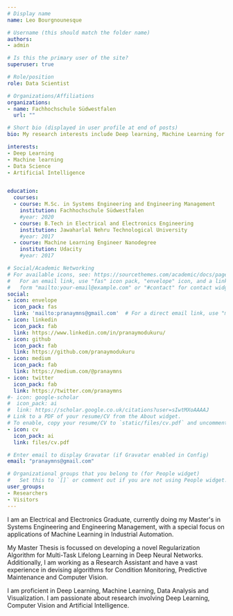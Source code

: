 ```yaml
---
# Display name
name: Leo Bourgnounesque

# Username (this should match the folder name)
authors:
- admin

# Is this the primary user of the site?
superuser: true

# Role/position
role: Data Scientist

# Organizations/Affiliations
organizations:
- name: Fachhochschule Südwestfalen
  url: ""

# Short bio (displayed in user profile at end of posts)
bio: My research interests include Deep learning, Machine Learning for Industry 4.0.

interests:
- Deep Learning
- Machine learning
- Data Science
- Artificial Intelligence


education:
  courses:
  - course: M.Sc. in Systems Engineering and Engineering Management
    institution: Fachhochschule Südwestfalen
    #year: 2020
  - course: B.Tech in Electrical and Electronics Engineering
    institution: Jawaharlal Nehru Technological University
    #year: 2017
  - course: Machine Learning Engineer Nanodegree
    institution: Udacity
    #year: 2017

# Social/Academic Networking
# For available icons, see: https://sourcethemes.com/academic/docs/page-builder/#icons
#   For an email link, use "fas" icon pack, "envelope" icon, and a link in the
#   form "mailto:your-email@example.com" or "#contact" for contact widget.
social:
- icon: envelope
  icon_pack: fas
  link: 'mailto:pranaymns@gmail.com'  # For a direct email link, use "mailto:test@example.org".
- icon: linkedin
  icon_pack: fab
  link: https://www.linkedin.com/in/pranaymodukuru/
- icon: github
  icon_pack: fab
  link: https://github.com/pranaymodukuru
- icon: medium
  icon_pack: fab
  link: https://medium.com/@pranaymns
- icon: twitter
  icon_pack: fab
  link: https://twitter.com/pranaymns
#- icon: google-scholar
#  icon_pack: ai
#  link: https://scholar.google.co.uk/citations?user=sIwtMXoAAAAJ
# Link to a PDF of your resume/CV from the About widget.
# To enable, copy your resume/CV to `static/files/cv.pdf` and uncomment the lines below.
- icon: cv
  icon_pack: ai
  link: files/cv.pdf

# Enter email to display Gravatar (if Gravatar enabled in Config)
email: "pranaymns@gmail.com"

# Organizational groups that you belong to (for People widget)
#   Set this to `[]` or comment out if you are not using People widget.
user_groups:
- Researchers
- Visitors
---
```



I am an Electrical and Electronics Graduate, currently doing my Master's in Systems Engineering and Engineering Management, with a special focus on applications of Machine Learning in Industrial Automation.

My Master Thesis is focussed on developing a novel Regularization Algorithm for Multi-Task Lifelong Learning in Deep Neural Networks. Additionally, I am working as a Research Assistant and have a vast experience in devising algorithms for Condition Monitoring, Predictive Maintenance and Computer Vision.

I am proficient in Deep Learning, Machine Learning, Data Analysis and Visualization. I am passionate about research involving Deep Learning, Computer Vision and Artificial Intelligence.
